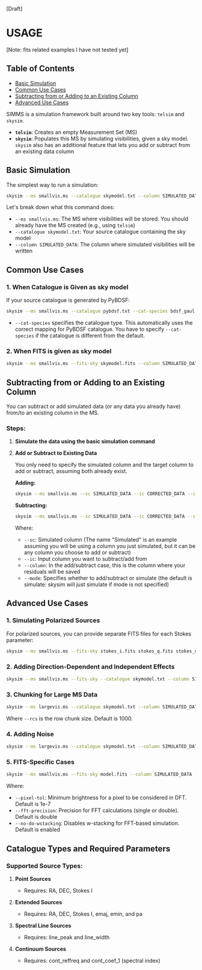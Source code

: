 
[Draft]

# USAGE 
[Note: fits related examples I have not tested yet]

## Table of Contents

- [Basic Simulation](#basic-simulation)
- [Common Use Cases](#common-use-cases)
- [Subtracting from or Adding to an Existing Column](#subtracting-from-or-adding-to-an-existing-column)
- [Advanced Use Cases](#advanced-use-cases)

SIMMS is a simulation framework built around two key tools: `telsim` and `skysim`.

- **`telsim`**: Creates an empty Measurement Set (MS)
- **`skysim`**: Populates this MS by simulating visibilities, given a sky model. `skysim` also has an additional feature that lets you add or subtract from an existing data column

## Basic Simulation

The simplest way to run a simulation:

```bash
skysim --ms smallvis.ms --catalogue skymodel.txt --column SIMULATED_DATA
```

Let's break down what this command does:

- `--ms smallvis.ms`: The MS where visibilities will be stored. You should already have the MS created (e.g., using `telsim`)
- `--catalogue skymodel.txt`: Your source catalogue containing the sky model
- `--column SIMULATED_DATA`: The column where simulated visibilities will be written

## Common Use Cases

### 1. When Catalogue is Given as sky model

If your source catalogue is generated by PyBDSF:

```bash
skysim --ms smallvis.ms --catalogue pybdsf.txt --cat-species bdsf_gaul --column SIMULATED_DATA
```

- `--cat-species` specifies the catalogue type. This automatically uses the correct mapping for PyBDSF catalogue. You have to specify `--cat-species` if the catalogue is different from the default.

### 2. When FITS is given as sky model

```bash
skysim --ms smallvis.ms --fits-sky skymodel.fits --column SIMULATED_DATA
```

## Subtracting from or Adding to an Existing Column

You can subtract or add simulated data (or any data you already have) from/to an existing column in the MS.

### Steps:

1. **Simulate the data using the basic simulation command**

2. **Add or Subtract to Existing Data**

   You only need to specify the simulated column and the target column to add or subtract, assuming both already exist.

   **Adding:**

   ```bash
   skysim --ms smallvis.ms --sc SIMULATED_DATA --ic CORRECTED_DATA --column RESIDUALS --mode add 
   ```

   **Subtracting:**

   ```bash
   skysim --ms smallvis.ms --sc SIMULATED_DATA --ic CORRECTED_DATA --column RESIDUALS --mode subtract 
   ```

   Where:
   - `--sc`: Simulated column (The name "Simulated" is an example assuming you will be using a column you just simulated, but it can be any column you choose to add or subtract)
   - `--ic`: Input column you want to subtract/add from
   - `--column`: In the add/subtract case, this is the column where your residuals will be saved
   - `--mode`: Specifies whether to add/subtract or simulate (the default is simulate: skysim will just simulate if mode is not specified)

## Advanced Use Cases

### 1. Simulating Polarized Sources

For polarized sources, you can provide separate FITS files for each Stokes parameter:

```bash
skysim --ms smallvis.ms --fits-sky stokes_i.fits stokes_q.fits stokes_u.fits stokes_v.fits --column SIMULATED_DATA --pol-basis linear
```

### 2. Adding Direction-Dependent and Independent Effects

```bash
skysim --ms smallvis.ms --fits-sky --catalogue skymodel.txt --column SIMULATED_DATA --die die.txt --dde dde.txt
```

### 3. Chunking for Large MS Data

```bash
skysim --ms largevis.ms --catalogue skymodel.txt --column SIMULATED_DATA --rcs 5000
```

Where `--rcs` is the row chunk size. Default is 1000.

### 4. Adding Noise

```bash
skysim --ms largevis.ms --catalogue skymodel.txt --column SIMULATED_DATA --sefd 421 
```

### 5. FITS-Specific Cases

```bash
skysim --ms smallvis.ms --fits-sky model.fits --column SIMULATED_DATA --pixel-tol 1e-6 --fft-precision single --no-do-wstacking
```

Where:
- `--pixel-tol`: Minimum brightness for a pixel to be considered in DFT. Default is 1e-7
- `--fft-precision`: Precision for FFT calculations (single or double). Default is double
- `--no-do-wstacking`: Disables w-stacking for FFT-based simulation. Default is enabled

## Catalogue Types and Required Parameters

### Supported Source Types:

1. **Point Sources**
   - Requires: RA, DEC, Stokes I

2. **Extended Sources**
   - Requires: RA, DEC, Stokes I, emaj, emin, and pa

3. **Spectral Line Sources**
   - Requires: line_peak and line_width

4. **Continuum Sources**
   - Requires: cont_reffreq and cont_coef_1 (spectral index)